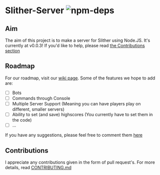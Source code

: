# Slither-Server ![npm-deps](https://david-dm.org/RowanHarley/Slither-Server.svg)

## Aim

The aim of this project is to make a server for Slither using Node.JS. It's currently at v0.0.3! If you'd like to help, please read <a href="#contributions">the Contributions section</a>

## Roadmap

For our roadmap, visit our [wiki page](https://github.com/RowanHarley/Slither-Server/wiki/Roadmap).
Some of the features we hope to add are:

- [ ] Bots
- [ ] Commands through Console
- [ ] Multiple Server Support (Meaning you can have players play on different, smaller servers)
- [ ] Ability to set (and save) highscores (You currently have to set them in the code)
- [ ] ...

If you have any suggestions, please feel free to comment them [here](https://github.com/RowanHarley/Slither-Server/issues/1)
<a name="contributions" href="#contributions"></a>

## Contributions

I appreciate any contributions given in the form of pull request's. For more details, read [CONTRIBUTING.md](https://github.com/RowanHarley/Slither-Server/blob/master/CONTRIBUTING.md)
